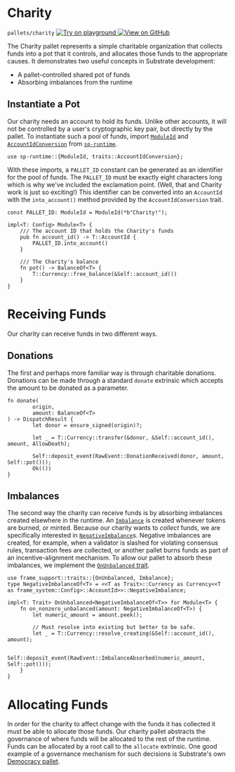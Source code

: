 # Charity

`pallets/charity`
<a target="_blank" href="https://playground.substrate.dev/?deploy=recipes&files=%2Fhome%2Fsubstrate%2Fworkspace%2Fpallets%2Fcharity%2Fsrc%2Flib.rs">
	<img src="https://img.shields.io/badge/Playground-Try%20it!-brightgreen?logo=Parity%20Substrate" alt ="Try on playground"/>
</a>
<a target="_blank" href="https://github.com/substrate-developer-hub/recipes/tree/master/pallets/charity/src/lib.rs">
	<img src="https://img.shields.io/badge/Github-View%20Code-brightgreen?logo=github" alt ="View on GitHub"/>
</a>

The Charity pallet represents a simple charitable organization that collects funds into a pot that
it controls, and allocates those funds to the appropriate causes. It demonstrates two useful
concepts in Substrate development:

-   A pallet-controlled shared pot of funds
-   Absorbing imbalances from the runtime

## Instantiate a Pot

Our charity needs an account to hold its funds. Unlike other accounts, it will not be controlled by
a user's cryptographic key pair, but directly by the pallet. To instantiate such a pool of funds,
import [`ModuleId`](https://substrate.dev/rustdocs/v2.0.0/sp_runtime/struct.ModuleId.html) and
[`AccountIdConversion`](https://substrate.dev/rustdocs/v2.0.0/sp_runtime/traits/trait.AccountIdConversion.html)
from [`sp-runtime`](https://substrate.dev/rustdocs/v2.0.0/sp_runtime/index.html).

```rust, ignore
use sp-runtime::{ModuleId, traits::AccountIdConversion};
```

With these imports, a `PALLET_ID` constant can be generated as an identifier for the pool of funds.
The `PALLET_ID` must be exactly eight characters long which is why we've included the exclamation
point. (Well, that and Charity work is just so exciting!) This identifier can be converted into an
`AccountId` with the `into_account()` method provided by the `AccountIdConversion` trait.

```rust, ignore
const PALLET_ID: ModuleId = ModuleId(*b"Charity!");

impl<T: Config> Module<T> {
	/// The account ID that holds the Charity's funds
	pub fn account_id() -> T::AccountId {
		PALLET_ID.into_account()
	}

	/// The Charity's balance
	fn pot() -> BalanceOf<T> {
		T::Currency::free_balance(&Self::account_id())
	}
}
```

# Receiving Funds

Our charity can receive funds in two different ways.

## Donations

The first and perhaps more familiar way is through charitable donations. Donations can be made
through a standard `donate` extrinsic which accepts the amount to be donated as a parameter.

```rust, ignore
fn donate(
		origin,
		amount: BalanceOf<T>
) -> DispatchResult {
		let donor = ensure_signed(origin)?;

		let _ = T::Currency::transfer(&donor, &Self::account_id(), amount, AllowDeath);

		Self::deposit_event(RawEvent::DonationReceived(donor, amount, Self::pot()));
		Ok(())
}
```

## Imbalances

The second way the charity can receive funds is by absorbing imbalances created elsewhere in the
runtime. An [`Imbalance`](https://substrate.dev/rustdocs/v2.0.0/frame_support/traits/trait.Imbalance.html) is
created whenever tokens are burned, or minted. Because our charity wants to _collect_ funds, we are
specifically interested in
[`NegativeImbalance`](https://substrate.dev/rustdocs/v2.0.0/pallet_balances/struct.NegativeImbalance.html)s.
Negative imbalances are created, for example, when a validator is slashed for violating consensus
rules, transaction fees are collected, or another pallet burns funds as part of an
incentive-alignment mechanism. To allow our pallet to absorb these imbalances, we implement the
[`OnUnbalanced` trait](https://substrate.dev/rustdocs/v2.0.0/frame_support/traits/trait.OnUnbalanced.html).

```rust, ignore
use frame_support::traits::{OnUnbalanced, Imbalance};
type NegativeImbalanceOf<T> = <<T as Trait>::Currency as Currency<<T as frame_system::Config>::AccountId>>::NegativeImbalance;

impl<T: Trait> OnUnbalanced<NegativeImbalanceOf<T>> for Module<T> {
	fn on_nonzero_unbalanced(amount: NegativeImbalanceOf<T>) {
		let numeric_amount = amount.peek();

		// Must resolve into existing but better to be safe.
		let _ = T::Currency::resolve_creating(&Self::account_id(), amount);

		Self::deposit_event(RawEvent::ImbalanceAbsorbed(numeric_amount, Self::pot()));
	}
}
```

# Allocating Funds

In order for the charity to affect change with the funds it has collected it must be able to
allocate those funds. Our charity pallet abstracts the governance of where funds will be allocated
to the rest of the runtime. Funds can be allocated by a root call to the `allocate` extrinsic. One
good example of a governance mechanism for such decisions is Substrate's own
[Democracy pallet](https://substrate.dev/rustdocs/v2.0.0/pallet_democracy/index.html).
